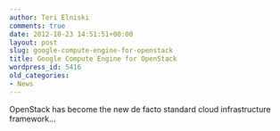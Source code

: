 ```yaml
---
author: Teri Elniski
comments: true
date: 2012-10-23 14:51:51+00:00
layout: post
slug: google-compute-engine-for-openstack
title: Google Compute Engine for OpenStack
wordpress_id: 5416
old_categories:
- News
---
```


OpenStack has become the new de facto standard cloud infrastructure framework...
